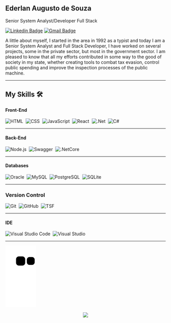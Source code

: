## Ederlan Augusto de Souza

Senior System Analyst/Developer Full Stack
<div> 

[![Linkedin Badge](https://img.shields.io/badge/-Ederlan%20Augusto-6633cc?style=flat-square&logo=Linkedin&logoColor=white&link=https://www.linkedin.com/in/ederlan-Augusto/)](https://www.linkedin.com/in/ederlan-augusto-b102571a0/) 
[![Gmail Badge](https://img.shields.io/badge/-EderlanAugusto@gmail.com-6633cc?style=flat-square&logo=Gmail&logoColor=white&link=mailto:ederlanaugusto@gmail.com)](mailto:ederlanaugusto@gmail.com)
 
</div>

A little about myself, I started in the area in 1992 as a typist and today I am a Senior System Analyst and Full Stack Developer, I have worked on several projects, some in the private sector, but most in the government sector. I am pleased to know that all my efforts contributed in some way to the good of society in my state, whether creating tools to combat tax evasion, control public spending and improve the inspection processes of the public machine.

<hr> 

## My Skills 🛠

#### Front-End

![HTML](https://img.shields.io/badge/-HTML-05122A?style=flat&logo=HTML5)&nbsp;
![CSS](https://img.shields.io/badge/-CSS-05122A?style=flat&logo=CSS3&logoColor=1572B6)&nbsp;
![JavaScript](https://img.shields.io/badge/-JavaScript-05122A?style=flat&logo=javascript)&nbsp;
![React](https://img.shields.io/badge/-React-05122A?style=flat&logo=react)&nbsp;
![.Net](https://img.shields.io/badge/-Asp.Net-05122A?style=flat&logo=.Net)&nbsp;
![C#](https://img.shields.io/badge/-C%20Sharp-05122A?style=flat&logo=csharp)&nbsp;
<hr>

#### Back-End

![Node.js](https://img.shields.io/badge/-Node.js-05122A?style=flat&logo=node.js)&nbsp;
![Swagger](https://img.shields.io/badge/-Swagger-05122A?style=flat&logo=Swagger)&nbsp;
![.NetCore](https://img.shields.io/badge/-.Net%20Core-05122A?style=flat&logo=.net)&nbsp;
<hr>

#### Databases

![Oracle](https://img.shields.io/badge/-Oracle-05122A?style=flat&logo=oracle)&nbsp;
![MySQL](https://img.shields.io/badge/-MySQL-05122A?style=flat&logo=mysql)&nbsp;
![PostgreSQL](https://img.shields.io/badge/-PostgreSQL-05122A?style=flat&logo=postgresql)&nbsp;
![SQLite](https://img.shields.io/badge/-SQLite-05122A?style=flat&logo=sqlite)&nbsp;
<hr>

### Version Control

![Git](https://img.shields.io/badge/-Git-05122A?style=flat&logo=git)&nbsp;
![GitHub](https://img.shields.io/badge/-GitHub-05122A?style=flat&logo=github)&nbsp;
![TSF](https://img.shields.io/badge/-Team%20Foundation%20Server-05122A?style=flat&logo=visual-studio-code&logoColor=007ACC)&nbsp;
<hr> 

#### IDE

![Visual Studio Code](https://img.shields.io/badge/-Visual%20Studio%20Code-05122A?style=flat&logo=visual-studio-code&logoColor=007ACC)&nbsp;
![Visual Studio](https://img.shields.io/badge/-Visual%20Studio-05122A?style=flat&logo=visual-studio&logoColor=007ACC)&nbsp;
<hr>


<!--
**EderlanAugusto/EderlanAugusto** is a ✨ _special_ ✨ repository because its `README.md` (this file) appears on your GitHub profile.

Here are some ideas to get you started:

- 🔭 I’m currently working on ...
- 🌱 I’m currently learning ...
- 👯 I’m looking to collaborate on ...
- 🤔 I’m looking for help with ...
- 💬 Ask me about ...
- 📫 How to reach me: ...
- 😄 Pronouns: ...
- ⚡ Fun fact: ...
-->

![Snake animation](https://github.com/ederlanaugusto/ederlanaugusto/blob/output/github-contribution-grid-snake.svg)

<div align="center">
  <!--
  <a href="https://github.com/ederlanaugusto">
  <img height="180em" src="https://github-readme-stats.vercel.app/api?username=ederlanaugusto&show_icons=true&theme=dracula&include_all_commits=true&count_private=true"/>
-->
  <img height="180em" src="https://github-readme-stats.vercel.app/api/top-langs/?username=ederlanaugusto&layout=compact&langs_count=7&theme=dracula"/>
</div>


